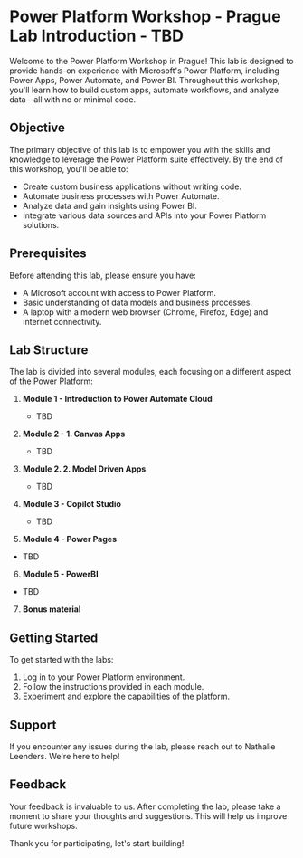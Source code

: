 # Power Platform Workshop - Prague Lab Introduction - TBD

Welcome to the Power Platform Workshop in Prague! This lab is designed to provide hands-on experience with Microsoft's Power Platform, including Power Apps, Power Automate, and Power BI. Throughout this workshop, you'll learn how to build custom apps, automate workflows, and analyze data—all with no or minimal code.

## Objective

The primary objective of this lab is to empower you with the skills and knowledge to leverage the Power Platform suite effectively. By the end of this workshop, you'll be able to:

- Create custom business applications without writing code.
- Automate business processes with Power Automate.
- Analyze data and gain insights using Power BI.
- Integrate various data sources and APIs into your Power Platform solutions.

## Prerequisites

Before attending this lab, please ensure you have:

- A Microsoft account with access to Power Platform.
- Basic understanding of data models and business processes.
- A laptop with a modern web browser (Chrome, Firefox, Edge) and internet connectivity.

## Lab Structure

The lab is divided into several modules, each focusing on a different aspect of the Power Platform:

1. **Module 1 - Introduction to Power Automate Cloud**
   - TBD

2. **Module 2 - 1. Canvas Apps**
   - TBD

3. **Module 2. 2. Model Driven Apps**
   - TBD

4. **Module 3 - Copilot Studio**
   - TBD
     
5. **Module 4 - Power Pages**
  - TBD
    
6. **Module 5 - PowerBI**
  - TBD

7. **Bonus material**
     
## Getting Started

To get started with the labs:

1. Log in to your Power Platform environment.
2. Follow the instructions provided in each module.
3. Experiment and explore the capabilities of the platform.

## Support

If you encounter any issues during the lab, please reach out to Nathalie Leenders. We're here to help!

## Feedback

Your feedback is invaluable to us. After completing the lab, please take a moment to share your thoughts and suggestions. This will help us improve future workshops.

Thank you for participating, let's start building!
